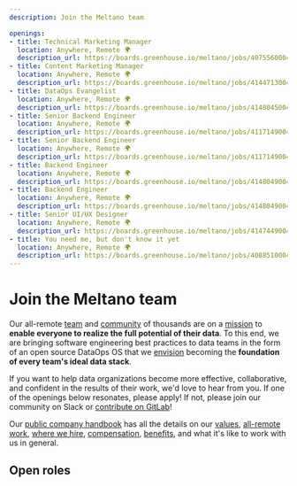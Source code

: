 ```yaml
---
description: Join the Meltano team

openings:
- title: Technical Marketing Manager
  location: Anywhere, Remote 🌍
  description_url: https://boards.greenhouse.io/meltano/jobs/4075560004
- title: Content Marketing Manager
  location: Anywhere, Remote 🌍
  description_url: https://boards.greenhouse.io/meltano/jobs/4144713004
- title: DataOps Evangelist
  location: Anywhere, Remote 🌍
  description_url: https://boards.greenhouse.io/meltano/jobs/4148045004
- title: Senior Backend Engineer
  location: Anywhere, Remote 🌍
  description_url: https://boards.greenhouse.io/meltano/jobs/4117149004
- title: Senior Backend Engineer
  location: Anywhere, Remote 🌍
  description_url: https://boards.greenhouse.io/meltano/jobs/4117149004
- title: Backend Engineer
  location: Anywhere, Remote 🌍
  description_url: https://boards.greenhouse.io/meltano/jobs/4148049004
- title: Backend Engineer
  location: Anywhere, Remote 🌍
  description_url: https://boards.greenhouse.io/meltano/jobs/4148049004
- title: Senior UI/UX Designer
  location: Anywhere, Remote 🌍
  description_url: https://boards.greenhouse.io/meltano/jobs/4147449004
- title: You need me, but don't know it yet
  location: Anywhere, Remote 🌍
  description_url: https://boards.greenhouse.io/meltano/jobs/4088510004
---
```


# Join the Meltano team

Our all-remote [team](/team/) and [community](/docs/community.html#slack) of thousands are on a [mission](https://handbook.meltano.com/company/#mission) to **enable everyone to realize the full potential of their data**.
To this end, we are bringing software engineering best practices to data teams in the form of an open source DataOps OS that we [envision](https://handbook.meltano.com/company/#vision) becoming the **foundation of every team's ideal data stack**.

If you want to help data organizations become more effective, collaborative, and confident in the results of their work,
we'd love to hear from you.
If one of the openings below resonates, please apply!
If not, please join our community on <SlackChannelLink>Slack</SlackChannelLink> or [contribute on GitLab](/docs/contributor-guide.html)!

Our [public company handbook](https://handbook.meltano.com) has all the details on
our [values](https://handbook.meltano.com/company/values),
[all-remote work](https://handbook.meltano.com/company/all-remote),
[where we hire](https://handbook.meltano.com/company/all-remote#where-we-hire),
[compensation](https://handbook.meltano.com/peopleops/compensation),
[benefits](https://handbook.meltano.com/peopleops/benefits),
and what it's like to work with us in general.

## Open roles

<TeamGrid :openings="$frontmatter.openings" />
